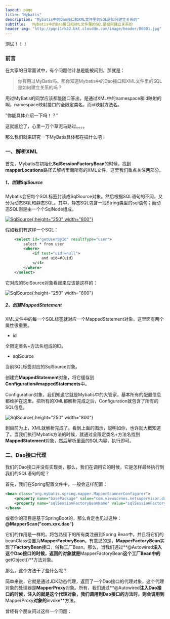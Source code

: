 ```yaml
---
layout: page
title: "Mybatis"
description: "Mybatis中的Dao接口和XML文件里的SQL是如何建立关系的"
subtitle:  	Mybatis中的Dao接口和XML文件里的SQL是如何建立关系的
header-img: "http://pqni1rk32.bkt.clouddn.com/image/header/00001.jpg"
---
```

测试！！！

### 前言

在大家的日常面试中，有个问题估计总是能被问到，那就是：

>你有用过MyBatis吗，那你知道Mybatis中的Dao接口和XML文件里的SQL是如何建立关系的吗？

用过MyBatis的同学应该都能随口答出，是通过XML中的namespace和id映射的啊，namespace映射接口的全限定类名，而id映射方法名。

"你能具体介绍一下吗！？"

这就尴尬了，心里一万个草泥马路过。。。。

那么我们就来研究一下MyBatis具体都在搞什么吧！

### 一、解析XML

首先，Mybatis在初始化**SqlSessionFactoryBean**的时候，找到**mapperLocations**路径去解析里面所有的XML文件，这里我们重点关注两部分。

##### 1、创建SqlSource

Mybatis会把每个SQL标签封装成SqlSource对象。然后根据SQL语句的不同，又分为动态SQL和静态SQL。其中，静态SQL包含一段String类型的sql语句；而动态SQL则是由一个个SqlNode组成。

[![SqlSource](http://pqni1rk32.bkt.clouddn.com/image/header/mybatis2.jpg-img){:height="250" width="800"}](http://pqni1rk32.bkt.clouddn.com/image/header/mybatis2.jpg-img)

假如我们有这样一个SQL：

```xml
    <select id="getUserById" resultType="user">
    	select * from user
    	<where>
    		<if test="uid!=null">
    			and uid=#{uid}
    		</if>
    	</where>
    </select>
```

它对应的SqlSource对象看起来应该是这样的：

![SqlSource](https://zhouyy.top/img/mybatis2.png){:height="250" width="800"}

##### 2、创建MappedStatement

XML文件中的每一个SQL标签就对应一个MappedStatement对象，这里面有两个属性很重要。

- id

全限定类名+方法名组成的ID。

- sqlSource

当前SQL标签对应的SqlSource对象。

创建完**MappedStatement**对象，将它缓存到**Configuration#mappedStatements**中。

Configuration对象，我们知道它就是Mybatis中的大管家，基本所有的配置信息都维护在这里。把所有的XML都解析完成之后，Configuration就包含了所有的SQL信息。

![SqlSource](https://zhouyy.top/img/mybatis3.png){:height="250" width="800"}

到目前为止，XML就解析完成了。看到上面的图示，聪明如你，也许就大概知道了。当我们执行Mybatis方法的时候，就通过全限定类名+方法名找到**MappedStatement**对象，然后解析里面的SQL内容，执行即可。

### 二、Dao接口代理

我们的Dao接口并没有实现类，那么，我们在调用它的时候，它是怎样最终执行到我们的SQL语句的呢？

首先，我们在Spring配置文件中，一般会这样配置：

```xml
<bean class="org.mybatis.spring.mapper.MapperScannerConfigurer">
	<property name="basePackage" value="com.viewscenes.netsupervisor.dao" />
	<property name="sqlSessionFactoryBeanName" value="sqlSessionFactory"></property>
</bean>
```

或者你的项目是基于SpringBoot的，那么肯定也见过这种：**@MapperScan("com.xxx.dao")**

它们的作用是一样的。将包路径下的所有类注册到Spring Bean中，并且将它们的beanClass设置为**MapperFactoryBean**。有意思的是，**MapperFactoryBean**实现了**FactoryBean**接口，俗称工厂Bean。那么，当我们通过**@Autowired**注入这个Dao接口的时候，返回的对象就是**MapperFactoryBean**这个工厂Bean中的**getObject()**方法对象。

那么，这个方法干了些什么呢？

简单来说，它就是通过JDK动态代理，返回了一个Dao接口的代理对象，这个代理对象的处理器是**MapperProxy**对象。所有，我们通过**@Autowired**注入Dao接口的时候，注入的就是这个代理对象，我们调用到Dao接口的方法时，则会调用到**MapperProxy**对象的**invoke**方法。

曾经有个朋友问过这样一个问题：